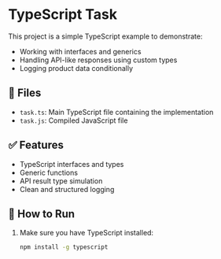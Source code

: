 # TypeScript Task

This project is a simple TypeScript example to demonstrate:

- Working with interfaces and generics
- Handling API-like responses using custom types
- Logging product data conditionally

## 📁 Files

- `task.ts`: Main TypeScript file containing the implementation
- `task.js`: Compiled JavaScript file

## ✅ Features

- TypeScript interfaces and types
- Generic functions
- API result type simulation
- Clean and structured logging

## 🚀 How to Run

1. Make sure you have TypeScript installed:
   ```bash
   npm install -g typescript
